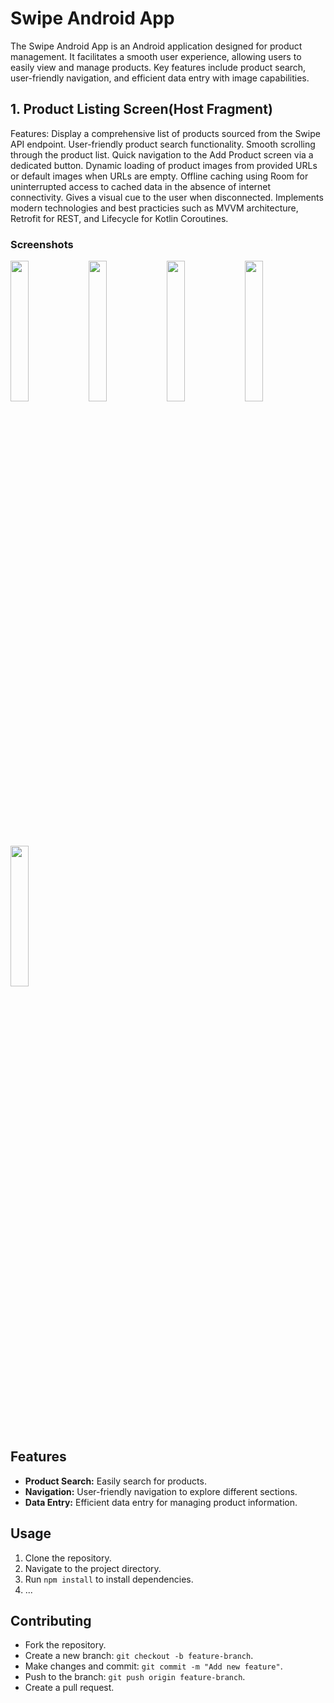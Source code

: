 # Swipe Android App
The Swipe Android App is an Android application designed for product management. It facilitates a smooth user experience, allowing users to easily view and manage products. Key features include product search, user-friendly navigation, and efficient data entry with image capabilities.

## 1. Product Listing Screen(Host Fragment)
 Features:
    Display a comprehensive list of products sourced from the Swipe API endpoint.
    User-friendly product search functionality.
    Smooth scrolling through the product list.
    Quick navigation to the Add Product screen via a dedicated button.
    Dynamic loading of product images from provided URLs or default images when URLs are empty.
    Offline caching using Room for uninterrupted access to cached data in the absence of internet connectivity.
    Gives a visual cue to the user when disconnected.
    Implements modern technologies and best practicies such as MVVM architecture, Retrofit for REST, and Lifecycle for Kotlin Coroutines.

### Screenshots
<div style="dispaly:flex">
    <img src="https://github.com/amitYadavDev/SwipeApp/assets/45551012/99168dee-75e7-4d28-aff4-3f67f250e396" width="24%">
    <img src="https://github.com/amitYadavDev/SwipeApp/assets/45551012/ce79b64c-fa14-4487-9b17-c1027c5156e9" width="24%">
    <img src="https://github.com/amitYadavDev/SwipeApp/assets/45551012/577c1c7f-313d-4ee8-8d59-79671af9aa1c" width="24%">
    <img src="https://github.com/amitYadavDev/SwipeApp/assets/45551012/9c19b840-08ea-4a3e-a727-66ac77f21b5b" width="24%">
    <img src="https://github.com/amitYadavDev/SwipeApp/assets/45551012/08d79216-c699-47ba-a840-5221d8b4ac5b" width="24%">
</div>


## Features
- **Product Search:** Easily search for products.
- **Navigation:** User-friendly navigation to explore different sections.
- **Data Entry:** Efficient data entry for managing product information.

## Usage
1. Clone the repository.
2. Navigate to the project directory.
3. Run `npm install` to install dependencies.
4. ...

## Contributing
- Fork the repository.
- Create a new branch: `git checkout -b feature-branch`.
- Make changes and commit: `git commit -m "Add new feature"`.
- Push to the branch: `git push origin feature-branch`.
- Create a pull request.
